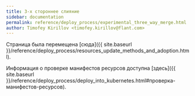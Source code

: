 ```yaml
---
title: 3-х стороннее слияние
sidebar: documentation
permalink: reference/deploy_process/experimental_three_way_merge.html
author: Timofey Kirillov <timofey.kirillov@flant.com>
---
```


Страница была перемещена [сюда]({{ site.baseurl }}/reference/deploy_process/resources_update_methods_and_adoption.html).

Информация о проверке манифестов ресурсов доступна [здесь]({{ site.baseurl }}/reference/deploy_process/deploy_into_kubernetes.html#проверка-манифестов-ресурсов).
